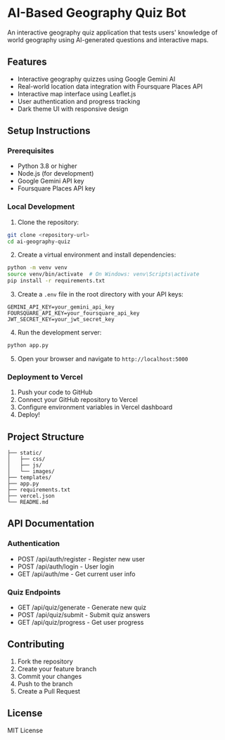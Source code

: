 # AI-Based Geography Quiz Bot

An interactive geography quiz application that tests users' knowledge of world geography using AI-generated questions and interactive maps.

## Features

- Interactive geography quizzes using Google Gemini AI
- Real-world location data integration with Foursquare Places API
- Interactive map interface using Leaflet.js
- User authentication and progress tracking
- Dark theme UI with responsive design

## Setup Instructions

### Prerequisites

- Python 3.8 or higher
- Node.js (for development)
- Google Gemini API key
- Foursquare Places API key

### Local Development

1. Clone the repository:
```bash
git clone <repository-url>
cd ai-geography-quiz
```

2. Create a virtual environment and install dependencies:
```bash
python -m venv venv
source venv/bin/activate  # On Windows: venv\Scripts\activate
pip install -r requirements.txt
```

3. Create a `.env` file in the root directory with your API keys:
```
GEMINI_API_KEY=your_gemini_api_key
FOURSQUARE_API_KEY=your_foursquare_api_key
JWT_SECRET_KEY=your_jwt_secret_key
```

4. Run the development server:
```bash
python app.py
```

5. Open your browser and navigate to `http://localhost:5000`

### Deployment to Vercel

1. Push your code to GitHub
2. Connect your GitHub repository to Vercel
3. Configure environment variables in Vercel dashboard
4. Deploy!

## Project Structure

```
├── static/
│   ├── css/
│   ├── js/
│   └── images/
├── templates/
├── app.py
├── requirements.txt
├── vercel.json
└── README.md
```

## API Documentation

### Authentication
- POST /api/auth/register - Register new user
- POST /api/auth/login - User login
- GET /api/auth/me - Get current user info

### Quiz Endpoints
- GET /api/quiz/generate - Generate new quiz
- POST /api/quiz/submit - Submit quiz answers
- GET /api/quiz/progress - Get user progress

## Contributing

1. Fork the repository
2. Create your feature branch
3. Commit your changes
4. Push to the branch
5. Create a Pull Request

## License

MIT License 
